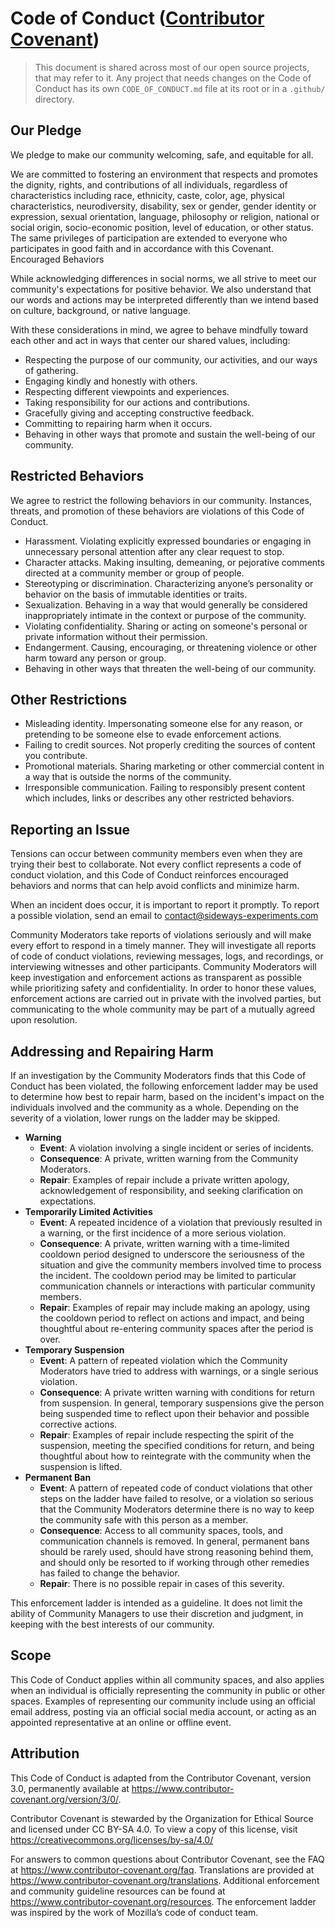 # Code of Conduct ([Contributor Covenant](https://www.contributor-covenant.org/version/3/0/))

> This document is shared across most of our open source projects, that may refer to it. Any project that needs changes on the Code of Conduct has its own `CODE_OF_CONDUCT.md` file at its root or in a `.github/` directory.

## Our Pledge

We pledge to make our community welcoming, safe, and equitable for all.

We are committed to fostering an environment that respects and promotes the dignity, rights, and contributions of all individuals, regardless of characteristics including race, ethnicity, caste, color, age, physical characteristics, neurodiversity, disability, sex or gender, gender identity or expression, sexual orientation, language, philosophy or religion, national or social origin, socio-economic position, level of education, or other status. The same privileges of participation are extended to everyone who participates in good faith and in accordance with this Covenant.
Encouraged Behaviors

While acknowledging differences in social norms, we all strive to meet our community's expectations for positive behavior. We also understand that our words and actions may be interpreted differently than we intend based on culture, background, or native language.

With these considerations in mind, we agree to behave mindfully toward each other and act in ways that center our shared values, including:

- Respecting the purpose of our community, our activities, and our ways of gathering.
- Engaging kindly and honestly with others.
- Respecting different viewpoints and experiences.
- Taking responsibility for our actions and contributions.
- Gracefully giving and accepting constructive feedback.
- Committing to repairing harm when it occurs.
- Behaving in other ways that promote and sustain the well-being of our community.

## Restricted Behaviors

We agree to restrict the following behaviors in our community. Instances, threats, and promotion of these behaviors are violations of this Code of Conduct.

- Harassment. Violating explicitly expressed boundaries or engaging in unnecessary personal attention after any clear request to stop.
- Character attacks. Making insulting, demeaning, or pejorative comments directed at a community member or group of people.
- Stereotyping or discrimination. Characterizing anyone’s personality or behavior on the basis of immutable identities or traits.
- Sexualization. Behaving in a way that would generally be considered inappropriately intimate in the context or purpose of the community.
- Violating confidentiality. Sharing or acting on someone's personal or private information without their permission.
- Endangerment. Causing, encouraging, or threatening violence or other harm toward any person or group.
- Behaving in other ways that threaten the well-being of our community.

## Other Restrictions

- Misleading identity. Impersonating someone else for any reason, or pretending to be someone else to evade enforcement actions.
- Failing to credit sources. Not properly crediting the sources of content you contribute.
- Promotional materials. Sharing marketing or other commercial content in a way that is outside the norms of the community.
- Irresponsible communication. Failing to responsibly present content which includes, links or describes any other restricted behaviors.

## Reporting an Issue

Tensions can occur between community members even when they are trying their best to collaborate. Not every conflict represents a code of conduct violation, and this Code of Conduct reinforces encouraged behaviors and norms that can help avoid conflicts and minimize harm.

When an incident does occur, it is important to report it promptly. To report a possible violation, send an email to contact@sideways-experiments.com

Community Moderators take reports of violations seriously and will make every effort to respond in a timely manner. They will investigate all reports of code of conduct violations, reviewing messages, logs, and recordings, or interviewing witnesses and other participants. Community Moderators will keep investigation and enforcement actions as transparent as possible while prioritizing safety and confidentiality. In order to honor these values, enforcement actions are carried out in private with the involved parties, but communicating to the whole community may be part of a mutually agreed upon resolution.

## Addressing and Repairing Harm

If an investigation by the Community Moderators finds that this Code of Conduct has been violated, the following enforcement ladder may be used to determine how best to repair harm, based on the incident's impact on the individuals involved and the community as a whole. Depending on the severity of a violation, lower rungs on the ladder may be skipped.

- **__Warning__**
    - **Event**: A violation involving a single incident or series of incidents.
    - **Consequence**: A private, written warning from the Community Moderators.
    - **Repair**: Examples of repair include a private written apology, acknowledgement of responsibility, and seeking clarification on expectations.
- **__Temporarily Limited Activities__**
    - **Event**: A repeated incidence of a violation that previously resulted in a warning, or the first incidence of a more serious violation.
    - **Consequence**: A private, written warning with a time-limited cooldown period designed to underscore the seriousness of the situation and give the community members involved time to process the incident. The cooldown period may be limited to particular communication channels or interactions with particular community members.
    - **Repair**: Examples of repair may include making an apology, using the cooldown period to reflect on actions and impact, and being thoughtful about re-entering community spaces after the period is over.
- **__Temporary Suspension__**
    - **Event**: A pattern of repeated violation which the Community Moderators have tried to address with warnings, or a single serious violation.
    - **Consequence**: A private written warning with conditions for return from suspension. In general, temporary suspensions give the person being suspended time to reflect upon their behavior and possible corrective actions.
    - **Repair**: Examples of repair include respecting the spirit of the suspension, meeting the specified conditions for return, and being thoughtful about how to reintegrate with the community when the suspension is lifted.
- **__Permanent Ban__**
    - **Event**: A pattern of repeated code of conduct violations that other steps on the ladder have failed to resolve, or a violation so serious that the Community Moderators determine there is no way to keep the community safe with this person as a member.
    - **Consequence**: Access to all community spaces, tools, and communication channels is removed. In general, permanent bans should be rarely used, should have strong reasoning behind them, and should only be resorted to if working through other remedies has failed to change the behavior.
    - **Repair**: There is no possible repair in cases of this severity.

This enforcement ladder is intended as a guideline. It does not limit the ability of Community Managers to use their discretion and judgment, in keeping with the best interests of our community.

## Scope

This Code of Conduct applies within all community spaces, and also applies when an individual is officially representing the community in public or other spaces. Examples of representing our community include using an official email address, posting via an official social media account, or acting as an appointed representative at an online or offline event.

## Attribution

This Code of Conduct is adapted from the Contributor Covenant, version 3.0, permanently available at https://www.contributor-covenant.org/version/3/0/.

Contributor Covenant is stewarded by the Organization for Ethical Source and licensed under CC BY-SA 4.0. To view a copy of this license, visit https://creativecommons.org/licenses/by-sa/4.0/

For answers to common questions about Contributor Covenant, see the FAQ at https://www.contributor-covenant.org/faq. Translations are provided at https://www.contributor-covenant.org/translations. Additional enforcement and community guideline resources can be found at https://www.contributor-covenant.org/resources. The enforcement ladder was inspired by the work of Mozilla’s code of conduct team.